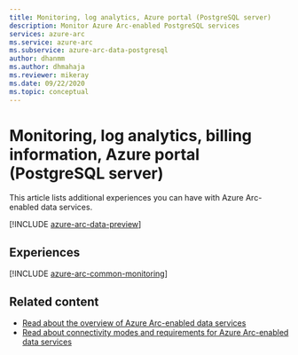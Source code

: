 ```yaml
---
title: Monitoring, log analytics, Azure portal (PostgreSQL server)
description: Monitor Azure Arc-enabled PostgreSQL services
services: azure-arc
ms.service: azure-arc
ms.subservice: azure-arc-data-postgresql
author: dhanmm
ms.author: dhmahaja
ms.reviewer: mikeray
ms.date: 09/22/2020
ms.topic: conceptual
---
```


# Monitoring, log analytics, billing information, Azure portal (PostgreSQL server)

This article lists additional experiences you can have with Azure Arc-enabled data services.

[!INCLUDE [azure-arc-data-preview](.../includes/azure-arc-data-preview.md)]

## Experiences

[!INCLUDE [azure-arc-common-monitoring](../includes/azure-arc-common-monitoring.md)]

## Related content
- [Read about the overview of Azure Arc-enabled data services](overview.md)
- [Read about connectivity modes and requirements for Azure Arc-enabled data services](connectivity.md)

